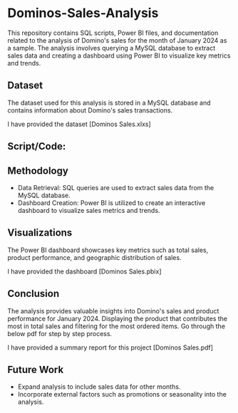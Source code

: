# Dominos-Sales-Analysis
This repository contains SQL scripts, Power BI files, and documentation related to the analysis of Domino's sales for the month of January 2024 as a sample. The analysis involves querying a MySQL database to extract sales data and creating a dashboard using Power BI to visualize key metrics and trends.

## Dataset
The dataset used for this analysis is stored in a MySQL database and contains information about Domino's sales transactions.

I have provided the dataset [Dominos Sales.xlxs]

## Script/Code:


## Methodology
- Data Retrieval: SQL queries are used to extract sales data from the MySQL database.
- Dashboard Creation: Power BI is utilized to create an interactive dashboard to visualize sales metrics and trends.

## Visualizations
The Power BI dashboard showcases key metrics such as total sales, product performance, and geographic distribution of sales.

I have provided the dashboard [Dominos Sales.pbix]

## Conclusion
The analysis provides valuable insights into Domino's sales and product performance for January 2024. Displaying the product that contributes the most in total sales and filtering for the most ordered items. Go through the below pdf for step by step process.

I have provided a summary report for this project [Dominos Sales.pdf]

## Future Work
- Expand analysis to include sales data for other months.
- Incorporate external factors such as promotions or seasonality into the analysis.
